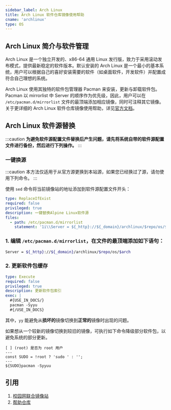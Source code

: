 ```yaml
---
sidebar_label: Arch Linux
title: Arch Linux 软件仓库镜像使用帮助
cname: 'archlinux'
type: OS
---
```


## Arch Linux 简介与软件管理

Arch Linux 是一个独立开发的、x86-64 通用 Linux 发行版，致力于采用滚动发布模式，提供最新稳定的软件版本。默认安装的 Arch Linux 是一个最小的基本系统，用户可以根据自己的喜好安装需要的软件（如桌面软件，开发软件）并配置成符合自己理想的系统。

Arch Linux 使用其独特的软件包管理器 Pacman 来安装，更新与卸载软件包。Pacman 以 mirrorlist 中 Server 的顺序作为优先级，因此，用户可以在 `/etc/pacman.d/mirrorlist` 文件的最顶端添加相应镜像，同时可注释其它镜像。关于更详细的 Arch Linux 软件仓库镜像使用帮助，详见[官方文档](https://wiki.archlinuxcn.org/wiki/%E9%95%9C%E5%83%8F%E6%BA%90)。



## Arch Linux 软件源替换

:::caution
**为避免软件源配置文件替换后产生问题，请先将系统自带的软件源配置文件进行备份，然后进行下列操作。**
:::

### 一键换源

:::caution
本方法仅适用于从官方源更换到本站源，如果您已经换过了源，请勿使用下列命令。
:::

使用 `sed` 命令将当前镜像站的地址添加到软件源配置文件开头：


```yaml cli
type: ReplaceIfExist
required: false
privileged: true
description: 一键替换Alpine Linux软件源
files:
  - path: /etc/pacman.d/mirrorlist
    statement: '1i\\Server = ${_http}://${_domain}/archlinux/$repo/os/$arch'
```

### 1. 编辑 `/etc/pacman.d/mirrorlist`，在文件的最顶端添加如下语句：

```bash varcode
Server = ${_http}://${_domain}/archlinux/$repo/os/$arch
```

### 2. 更新软件包缓存

```yaml cli
type: Execute
required: false
privileged: true
description: 更新软件包索引
exec: |
  #{USE_IN_DOCS/}
  pacman -Syyu
  #{/USE_IN_DOCS}
```

其中，`yy` 能避免从**损坏的**镜像切换到**正常的**镜像时出现的问题。

如果想从一个较新的镜像切换到较旧的镜像，可执行如下命令降级部分软件包，以避免系统的部分更新。

```shell varcode
[ ] (root) 是否为 root 用户
---
const SUDO = !root ? 'sudo ' : '';
---
${SUDO}pacman -Syyuu
```

## 引用

1. [校园网联合镜像站](https://mirrors.cernet.edu.cn/about)  
2. [帮助仓库](https://github.com/mirrorz-org/mirrorz-help)  
